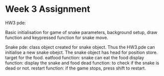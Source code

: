# Week 3 Assignment

HW3 pde:

Basic initialisation for game of snake parameters, background setup, draw function and keypressed function for snake move.

Snake pde:
class object created for snake object. Thus the HW3.pde can initialise a new snake obejct.
The snake object has head for position store.
target for the food.
eatfood function: snake can eat the food
display function: display the snake and food
dead function: to check if the snake is dead or not.
restart function: if the game stops, press shift to restart.



